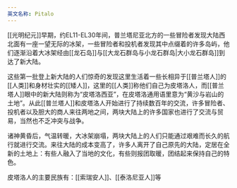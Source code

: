 ```yaml
---
英文名称: Pitalo
---
```

[[光明纪元]]早期，约EL11-EL30年间，普兰塔尼亚北方的一些冒险者发现大陆西北面有一座一望无际的冰架，一些冒险者和投机者发现其中点缀着的许多岛屿，他们逐渐沿着大冰架经由[[龙石岛]]与[[大龙石群岛与小龙石群岛|大小龙石群岛]]到达了新大陆。 ​

这些第一批登上新大陆的人们惊奇的发现这里生活着一些长相异于[[普兰塔人]]的[[人类]]和身材壮实的[[矮人]]，这里的[[人类]]称他们自己为皮塔洛人，而[[普兰塔人]]眼中的新大陆则称为“皮塔洛西亚”，在皮塔洛通用语里意为“黄沙与岩山的土地”。从此[[普兰塔人]]和皮塔洛人开始进行了持续数百年的交流，许多冒险者、投机者以及胆大的商人来往两地之间，两块大陆上的许多国家也进行了交流与贸易，当然也不乏冲突与战争。 

诸神黄昏后，气温转暖，大冰架崩塌，两块大陆上的人们只能通过艰难而长久的航行就进行交流。来往大陆的成本变高了，许多人离开了自己原先的大陆，定居在全新的土地上：有些人融入了当地的文化，有些则报团取暖，团结起来保持自己的特色。

皮塔洛人的主要民族有：[[索瑞安人]]、[[泰洛尼亚人]]等